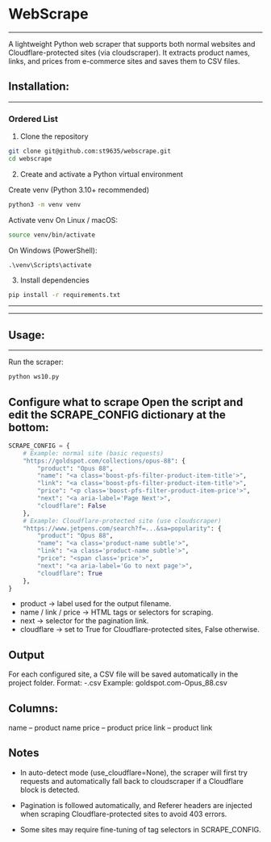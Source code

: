# **WebScrape**
---

A lightweight Python web scraper that supports both normal websites and Cloudflare-protected sites (via cloudscraper).
It extracts product names, links, and prices from e-commerce sites and saves them to CSV files.


## Installation:
---

### Ordered List
1. Clone the repository
```bash
git clone git@github.com:st9635/webscrape.git
cd webscrape
```

2. Create and activate a Python virtual environment

Create venv (Python 3.10+ recommended)
```bash
python3 -m venv venv
```

Activate venv
On Linux / macOS:
```bash
source venv/bin/activate
```
On Windows (PowerShell):
```cmd.exe
.\venv\Scripts\activate
```

3. Install dependencies
```bash
pip install -r requirements.txt
```

---
---

## Usage:
---

Run the scraper:

```bash
python ws10.py
```

Configure what to scrape
Open the script and edit the SCRAPE_CONFIG dictionary at the bottom:
---
```python
SCRAPE_CONFIG = {
    # Example: normal site (basic requests)
    "https://goldspot.com/collections/opus-88": {
        "product": "Opus 88",
        "name": "<a class='boost-pfs-filter-product-item-title'>",
        "link": "<a class='boost-pfs-filter-product-item-title'>",
        "price": "<p class='boost-pfs-filter-product-item-price'>",
        "next": "<a aria-label='Page Next'>",
        "cloudflare": False
    },
    # Example: Cloudflare-protected site (use cloudscraper)
    "https://www.jetpens.com/search?f=...&sa=popularity": {
        "product": "Opus 88",
        "name": "<a class='product-name subtle'>",
        "link": "<a class='product-name subtle'>",
        "price": "<span class='price'>",
        "next": "<a aria-label='Go to next page'>",
        "cloudflare": True
    },
}
```
+ product → label used for the output filename.
+ name / link / price → HTML tags or selectors for scraping.
+ next → selector for the pagination link.
+ cloudflare → set to True for Cloudflare-protected sites, False otherwise.


Output
---

For each configured site, a CSV file will be saved automatically in the project folder.
Format: <domain>-<product>.csv
Example: goldspot.com-Opus_88.csv

Columns:
---
name – product name
price – product price
link – product link


Notes
---
+ In auto-detect mode (use_cloudflare=None), the scraper will first try requests and automatically fall back to cloudscraper if a Cloudflare block is detected.

+ Pagination is followed automatically, and Referer headers are injected when scraping Cloudflare-protected sites to avoid 403 errors.

+ Some sites may require fine-tuning of tag selectors in SCRAPE_CONFIG.